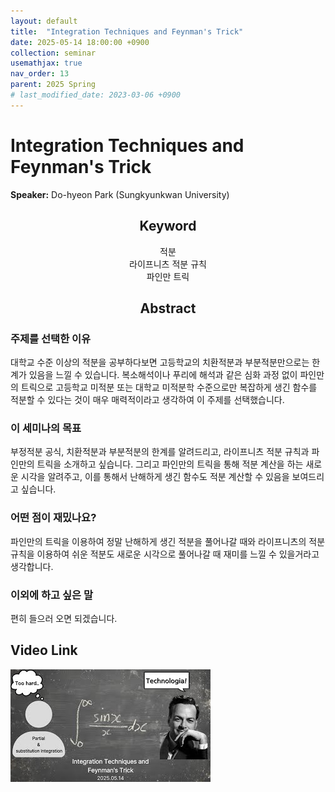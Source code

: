 ```yaml
---
layout: default
title:  "Integration Techniques and Feynman's Trick"
date: 2025-05-14 18:00:00 +0900
collection: seminar
usemathjax: true
nav_order: 13
parent: 2025 Spring
# last_modified_date: 2023-03-06 +0900
---
```

# Integration Techniques and Feynman's Trick

**Speaker:** Do-hyeon Park (Sungkyunkwan University) <br>
   
## <center> Keyword </center>
<center>적분</center>
<center>라이프니츠 적분 규칙</center>
<center>파인만 트릭</center>
   
## <center> Abstract </center>

### 주제를 선택한 이유
대학교 수준 이상의 적분을 공부하다보면 고등학교의 치환적분과 부분적분만으로는 한계가 있음을 느낄 수 있습니다. 복소해석이나 푸리에 해석과 같은 심화 과정 없이 파인만의 트릭으로 고등학교 미적분 또는 대학교 미적분학 수준으로만 복잡하게 생긴 함수를 적분할 수 있다는 것이 매우 매력적이라고 생각하여 이 주제를 선택했습니다.

### 이 세미나의 목표
부정적분 공식, 치환적분과 부분적분의 한계를 알려드리고, 라이프니츠 적분 규칙과 파인만의 트릭을 소개하고 싶습니다.  그리고 파인만의 트릭을 통해 적분 계산을 하는 새로운 시각을 알려주고, 이를 통해서 난해하게 생긴 함수도 적분 계산할 수 있음을 보여드리고 싶습니다.

### 어떤 점이 재밌나요?
파인만의 트릭을 이용하여 정말 난해하게 생긴 적분을 풀어나갈 때와 라이프니츠의 적분 규칙을 이용하여 쉬운 적분도 새로운 시각으로 풀어나갈 때 재미를 느낄 수 있을거라고 생각합니다.

### 이외에 하고 싶은 말
편히 들으러 오면 되겠습니다.

## Video Link

[![Video Label](pictures/13_feynmantrick.jpg)](https://youtu.be/j-RnvSlxva8)
